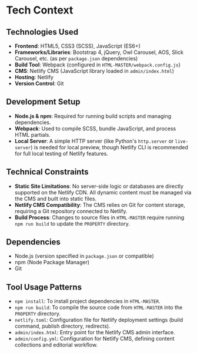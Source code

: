 # Tech Context

## Technologies Used
- **Frontend**: HTML5, CSS3 (SCSS), JavaScript (ES6+)
- **Frameworks/Libraries**: Bootstrap 4, jQuery, Owl Carousel, AOS, Slick Carousel, etc. (as per `package.json` dependencies)
- **Build Tool**: Webpack (configured in `HTML-MASTER/webpack.config.js`)
- **CMS**: Netlify CMS (JavaScript library loaded in `admin/index.html`)
- **Hosting**: Netlify
- **Version Control**: Git

## Development Setup
- **Node.js & npm**: Required for running build scripts and managing dependencies.
- **Webpack**: Used to compile SCSS, bundle JavaScript, and process HTML partials.
- **Local Server**: A simple HTTP server (like Python's `http.server` or `live-server`) is needed for local preview, though Netlify CLI is recommended for full local testing of Netlify features.

## Technical Constraints
- **Static Site Limitations**: No server-side logic or databases are directly supported on the Netlify CDN. All dynamic content must be managed via the CMS and built into static files.
- **Netlify CMS Compatibility**: The CMS relies on Git for content storage, requiring a Git repository connected to Netlify.
- **Build Process**: Changes to source files in `HTML-MASTER` require running `npm run build` to update the `PROPERTY` directory.

## Dependencies
- Node.js (version specified in `package.json` or compatible)
- npm (Node Package Manager)
- Git

## Tool Usage Patterns
- `npm install`: To install project dependencies in `HTML-MASTER`.
- `npm run build`: To compile the source code from `HTML-MASTER` into the `PROPERTY` directory.
- `netlify.toml`: Configuration file for Netlify deployment settings (build command, publish directory, redirects).
- `admin/index.html`: Entry point for the Netlify CMS admin interface.
- `admin/config.yml`: Configuration for Netlify CMS, defining content collections and editorial workflow.
